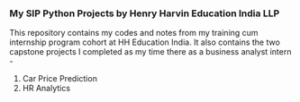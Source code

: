 
### My SIP Python Projects by Henry Harvin Education India LLP

This repository contains my codes and notes from my training cum internship program cohort at HH Education India. It also contains the two capstone projects I completed as my time there as a business analyst intern - 

1. Car Price Prediction
2. HR Analytics

